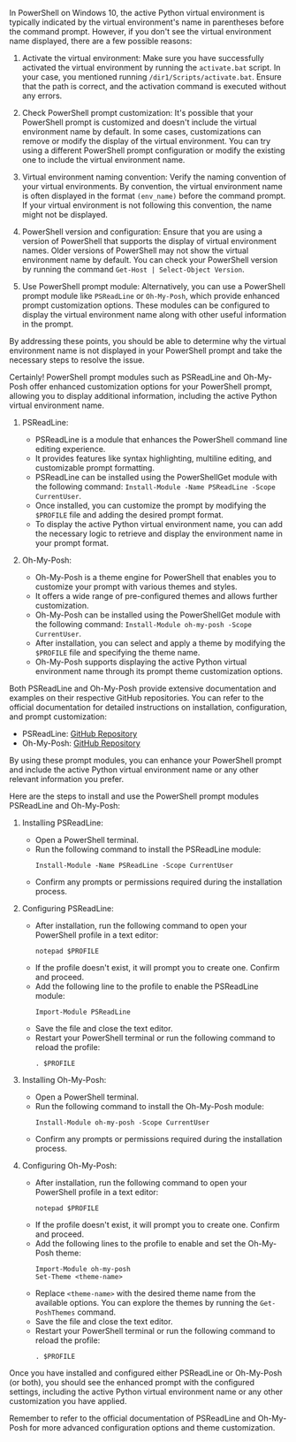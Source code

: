 In PowerShell on Windows 10, the active Python virtual environment is typically indicated by the virtual environment's name in parentheses before the command prompt. However, if you don't see the virtual environment name displayed, there are a few possible reasons:

1. Activate the virtual environment: Make sure you have successfully activated the virtual environment by running the `activate.bat` script. In your case, you mentioned running `/dir1/Scripts/activate.bat`. Ensure that the path is correct, and the activation command is executed without any errors.

2. Check PowerShell prompt customization: It's possible that your PowerShell prompt is customized and doesn't include the virtual environment name by default. In some cases, customizations can remove or modify the display of the virtual environment. You can try using a different PowerShell prompt configuration or modify the existing one to include the virtual environment name.

3. Virtual environment naming convention: Verify the naming convention of your virtual environments. By convention, the virtual environment name is often displayed in the format `(env_name)` before the command prompt. If your virtual environment is not following this convention, the name might not be displayed.

4. PowerShell version and configuration: Ensure that you are using a version of PowerShell that supports the display of virtual environment names. Older versions of PowerShell may not show the virtual environment name by default. You can check your PowerShell version by running the command `Get-Host | Select-Object Version`.

5. Use PowerShell prompt module: Alternatively, you can use a PowerShell prompt module like `PSReadLine` or `Oh-My-Posh`, which provide enhanced prompt customization options. These modules can be configured to display the virtual environment name along with other useful information in the prompt.

By addressing these points, you should be able to determine why the virtual environment name is not displayed in your PowerShell prompt and take the necessary steps to resolve the issue.




Certainly! PowerShell prompt modules such as PSReadLine and Oh-My-Posh offer enhanced customization options for your PowerShell prompt, allowing you to display additional information, including the active Python virtual environment name.

1. PSReadLine:
   - PSReadLine is a module that enhances the PowerShell command line editing experience.
   - It provides features like syntax highlighting, multiline editing, and customizable prompt formatting.
   - PSReadLine can be installed using the PowerShellGet module with the following command: `Install-Module -Name PSReadLine -Scope CurrentUser`.
   - Once installed, you can customize the prompt by modifying the `$PROFILE` file and adding the desired prompt format.
   - To display the active Python virtual environment name, you can add the necessary logic to retrieve and display the environment name in your prompt format.

2. Oh-My-Posh:
   - Oh-My-Posh is a theme engine for PowerShell that enables you to customize your prompt with various themes and styles.
   - It offers a wide range of pre-configured themes and allows further customization.
   - Oh-My-Posh can be installed using the PowerShellGet module with the following command: `Install-Module oh-my-posh -Scope CurrentUser`.
   - After installation, you can select and apply a theme by modifying the `$PROFILE` file and specifying the theme name.
   - Oh-My-Posh supports displaying the active Python virtual environment name through its prompt theme customization options.

Both PSReadLine and Oh-My-Posh provide extensive documentation and examples on their respective GitHub repositories. You can refer to the official documentation for detailed instructions on installation, configuration, and prompt customization:

- PSReadLine: [GitHub Repository](https://github.com/PowerShell/PSReadLine)
- Oh-My-Posh: [GitHub Repository](https://github.com/JanDeDobbeleer/oh-my-posh)

By using these prompt modules, you can enhance your PowerShell prompt and include the active Python virtual environment name or any other relevant information you prefer.






Here are the steps to install and use the PowerShell prompt modules PSReadLine and Oh-My-Posh:

1. Installing PSReadLine:
   - Open a PowerShell terminal.
   - Run the following command to install the PSReadLine module:
     ```
     Install-Module -Name PSReadLine -Scope CurrentUser
     ```
   - Confirm any prompts or permissions required during the installation process.

2. Configuring PSReadLine:
   - After installation, run the following command to open your PowerShell profile in a text editor:
     ```
     notepad $PROFILE
     ```
   - If the profile doesn't exist, it will prompt you to create one. Confirm and proceed.
   - Add the following line to the profile to enable the PSReadLine module:
     ```
     Import-Module PSReadLine
     ```
   - Save the file and close the text editor.
   - Restart your PowerShell terminal or run the following command to reload the profile:
     ```
     . $PROFILE
     ```

3. Installing Oh-My-Posh:
   - Open a PowerShell terminal.
   - Run the following command to install the Oh-My-Posh module:
     ```
     Install-Module oh-my-posh -Scope CurrentUser
     ```
   - Confirm any prompts or permissions required during the installation process.

4. Configuring Oh-My-Posh:
   - After installation, run the following command to open your PowerShell profile in a text editor:
     ```
     notepad $PROFILE
     ```
   - If the profile doesn't exist, it will prompt you to create one. Confirm and proceed.
   - Add the following lines to the profile to enable and set the Oh-My-Posh theme:
     ```
     Import-Module oh-my-posh
     Set-Theme <theme-name>
     ```
   - Replace `<theme-name>` with the desired theme name from the available options. You can explore the themes by running the `Get-PoshThemes` command.
   - Save the file and close the text editor.
   - Restart your PowerShell terminal or run the following command to reload the profile:
     ```
     . $PROFILE
     ```

Once you have installed and configured either PSReadLine or Oh-My-Posh (or both), you should see the enhanced prompt with the configured settings, including the active Python virtual environment name or any other customization you have applied.

Remember to refer to the official documentation of PSReadLine and Oh-My-Posh for more advanced configuration options and theme customization.


